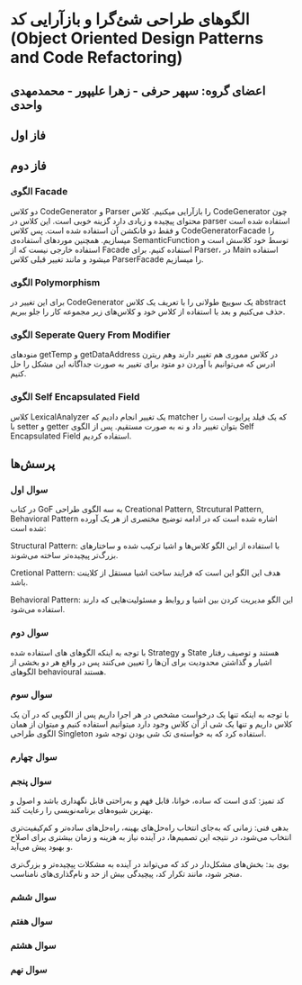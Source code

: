 # الگوهای طراحی شئ‌گرا و بازآرایی کد (Object Oriented Design Patterns and Code Refactoring)
## اعضای گروه: سپهر حرفی - زهرا علیپور - محمدمهدی واحدی

## فاز اول

## فاز دوم
### الگوی Facade 
دو کلاس CodeGenerator و Parser را بازآرایی میکنیم. کلاس CodeGenerator چون محتوای پیچیده و زیادی دارد گزینه خوبی است. این کلاس در parser استفاده شده است و فقط دو فانکشن آن استفاده شده است. پس کلاس CodeGeneratorFacade را میسازیم. همچنین موردهای استفاده‌ی SemanticFunction توسط خود کلاسش است و استفاده خارجی نیست که از Facade استفاده کنیم. برای Parser، در Main استفاده میشود و مانند تغییر قبلی کلاس ParserFacade را میسازیم.

### الگوی Polymorphism
برای این تغییر در CodeGenerator یک سوییچ طولانی  را با تعریف یک کلاس abstract حذف می‌کنیم و بعد با استفاده از کلاس خود و کلاس‌های زیر مجموعه  کار را جلو ببریم.

### الگوی Seperate Query From Modifier
منودهای getTemp و getDataAddress در کلاس مموری هم تغییر دارند وهم ریترن ادرس که می‌توانیم با آوردن دو متود برای تغییر به صورت جداگانه این مشکل را حل کنیم.

### الگوی Self Encapsulated Field 

کلاس LexicalAnalyzer یک تغییر انجام دادیم که matcher که یک فیلد پرایوت است را با setter و getter بتوان تغییر داد و نه به صورت مستقیم. پس از الگوی Self Encapsulated Field استفاده کردیم.

## پرسش‌ها

### سوال اول 

در کتاب GoF به سه الگوی طراحی Creational Pattern, Strcutural Pattern, Behavioral Pattern اشاره شده است که در ادامه توضیح مختصری از هر یک آورده شده است:

Structural Pattern: با استفاده از این الگو کلاس‌ها و اشیا ترکیب شده و ساختارهای بزرگ‌‌تر پیچیده‌تر ساخته می‌شوند. 

Cretional Pattern: هدف این الگو این است که فرایند ساخت اشیا مستقل از کلاینت باشد. 

Behavioral Pattern: این الگو مدیریت کردن بین اشیا و روابط و مسئولیت‌هایی که دارند استفاده می‌شود. 

### سوال دوم 
با توجه به اینکه الگوهای های استفاده شده Strategy و State هستند و توصیف رفتار اشیار و گذاشتن محدودیت برای آن‌ها را تعیین می‌کنند پس در واقع هر دو بخشی از الگو‌های behavioural هستند.  

### سوال سوم 
 با توجه به اینکه تنها یک درخواست مشخص در هر اجرا داریم پس از الگویی که در آن یک کلاس داریم و تنها یک شی از آن کلاس وجود دارد میتوانیم استفاده کنیم و میتوان از همان الگوی طراحی Singleton استفاده کرد که به خواسته‌ی تک شی بودن توجه شود. 
 
### سوال چهارم 

### سوال پنجم
کد تمیز: کدی است که ساده، خوانا، قابل فهم و به‌راحتی قابل نگهداری باشد و اصول و بهترین شیوه‌های برنامه‌نویسی را رعایت کند.

بدهی فنی: زمانی که به‌جای انتخاب راه‌حل‌های بهینه، راه‌حل‌های ساده‌تر و کم‌کیفیت‌تری انتخاب می‌شود، در نتیجه این تصمیم‌ها، در آینده نیاز به هزینه و زمان بیشتری برای اصلاح و بهبود پیش می‌آید.

بوی بد: بخش‌های مشکل‌دار در کد که می‌تواند در آینده به مشکلات پیچیده‌تر و بزرگ‌تری منجر شود، مانند تکرار کد، پیچیدگی بیش از حد و نام‌گذاری‌های نامناسب.

### سوال ششم 

### سوال هفتم 

### سوال هشتم 

### سوال نهم 
